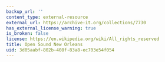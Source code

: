 ```yaml
---
backup_url: ''
content_type: external-resource
external_url: https://archive-it.org/collections/7730
has_external_license_warning: true
is_broken: false
license: https://en.wikipedia.org/wiki/All_rights_reserved
title: Open Sound New Orleans
uid: 3d05aabf-802b-408f-83a8-ec703e54f054
---
```

